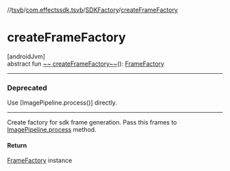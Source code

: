 //[tsvb](../../../index.md)/[com.effectssdk.tsvb](../index.md)/[SDKFactory](index.md)/[createFrameFactory](create-frame-factory.md)

# createFrameFactory

[androidJvm]\
abstract fun [~~
createFrameFactory~~](create-frame-factory.md)(): [FrameFactory](../../com.effectssdk.tsvb.frame.factory/-frame-factory/index.md)

---

### Deprecated

Use [ImagePipeline.process()] directly.

---

Create factory for sdk frame generation. Pass this frames
to [ImagePipeline.process](../../com.effectssdk.tsvb.pipeline/-image-pipeline/process.md) method.

#### Return

[FrameFactory](../../com.effectssdk.tsvb.frame.factory/-frame-factory/index.md) instance
